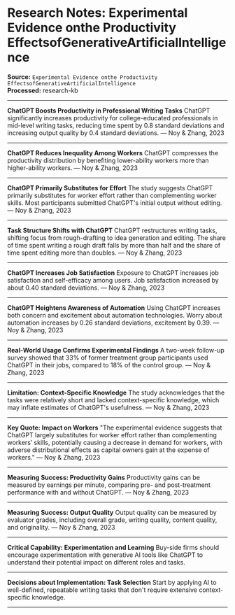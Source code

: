 # Research Notes: Experimental Evidence onthe Productivity EffectsofGenerativeArtificialIntelligence

**Source:** `Experimental Evidence onthe Productivity EffectsofGenerativeArtificialIntelligence`  
**Processed:** research-kb

---

**ChatGPT Boosts Productivity in Professional Writing Tasks**
ChatGPT significantly increases productivity for college-educated professionals in mid-level writing tasks, reducing time spent by 0.8 standard deviations and increasing output quality by 0.4 standard deviations. — Noy & Zhang, 2023

---

**ChatGPT Reduces Inequality Among Workers**
ChatGPT compresses the productivity distribution by benefiting lower-ability workers more than higher-ability workers. — Noy & Zhang, 2023

---

**ChatGPT Primarily Substitutes for Effort**
The study suggests ChatGPT primarily substitutes for worker effort rather than complementing worker skills. Most participants submitted ChatGPT's initial output without editing. — Noy & Zhang, 2023

---

**Task Structure Shifts with ChatGPT**
ChatGPT restructures writing tasks, shifting focus from rough-drafting to idea generation and editing. The share of time spent writing a rough draft falls by more than half and the share of time spent editing more than doubles. — Noy & Zhang, 2023

---

**ChatGPT Increases Job Satisfaction**
Exposure to ChatGPT increases job satisfaction and self-efficacy among users. Job satisfaction increased by about 0.40 standard deviations. — Noy & Zhang, 2023

---

**ChatGPT Heightens Awareness of Automation**
Using ChatGPT increases both concern and excitement about automation technologies. Worry about automation increases by 0.26 standard deviations, excitement by 0.39. — Noy & Zhang, 2023

---

**Real-World Usage Confirms Experimental Findings**
A two-week follow-up survey showed that 33% of former treatment group participants used ChatGPT in their jobs, compared to 18% of the control group. — Noy & Zhang, 2023

---

**Limitation: Context-Specific Knowledge**
The study acknowledges that the tasks were relatively short and lacked context-specific knowledge, which may inflate estimates of ChatGPT's usefulness. — Noy & Zhang, 2023

---

**Key Quote: Impact on Workers**
"The experimental evidence suggests that ChatGPT largely substitutes for worker effort rather than complementing workers’ skills, potentially causing a decrease in demand for workers, with adverse distributional effects as capital owners gain at the expense of workers." — Noy & Zhang, 2023

---

**Measuring Success: Productivity Gains**
Productivity gains can be measured by earnings per minute, comparing pre- and post-treatment performance with and without ChatGPT. — Noy & Zhang, 2023

---

**Measuring Success: Output Quality**
Output quality can be measured by evaluator grades, including overall grade, writing quality, content quality, and originality. — Noy & Zhang, 2023

---

**Critical Capability: Experimentation and Learning**
Buy-side firms should encourage experimentation with generative AI tools like ChatGPT to understand their potential impact on different roles and tasks.

---

**Decisions about Implementation: Task Selection**
Start by applying AI to well-defined, repeatable writing tasks that don't require extensive context-specific knowledge.

---